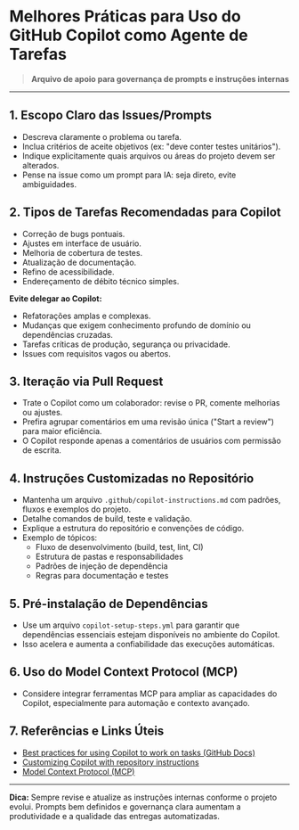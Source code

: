 # Melhores Práticas para Uso do GitHub Copilot como Agente de Tarefas

> **Arquivo de apoio para governança de prompts e instruções internas**

---

## 1. Escopo Claro das Issues/Prompts
- Descreva claramente o problema ou tarefa.
- Inclua critérios de aceite objetivos (ex: "deve conter testes unitários").
- Indique explicitamente quais arquivos ou áreas do projeto devem ser alterados.
- Pense na issue como um prompt para IA: seja direto, evite ambiguidades.

## 2. Tipos de Tarefas Recomendadas para Copilot
- Correção de bugs pontuais.
- Ajustes em interface de usuário.
- Melhoria de cobertura de testes.
- Atualização de documentação.
- Refino de acessibilidade.
- Endereçamento de débito técnico simples.

**Evite delegar ao Copilot:**
- Refatorações amplas e complexas.
- Mudanças que exigem conhecimento profundo de domínio ou dependências cruzadas.
- Tarefas críticas de produção, segurança ou privacidade.
- Issues com requisitos vagos ou abertos.

## 3. Iteração via Pull Request
- Trate o Copilot como um colaborador: revise o PR, comente melhorias ou ajustes.
- Prefira agrupar comentários em uma revisão única ("Start a review") para maior eficiência.
- O Copilot responde apenas a comentários de usuários com permissão de escrita.

## 4. Instruções Customizadas no Repositório
- Mantenha um arquivo `.github/copilot-instructions.md` com padrões, fluxos e exemplos do projeto.
- Detalhe comandos de build, teste e validação.
- Explique a estrutura do repositório e convenções de código.
- Exemplo de tópicos:
  - Fluxo de desenvolvimento (build, test, lint, CI)
  - Estrutura de pastas e responsabilidades
  - Padrões de injeção de dependência
  - Regras para documentação e testes

## 5. Pré-instalação de Dependências
- Use um arquivo `copilot-setup-steps.yml` para garantir que dependências essenciais estejam disponíveis no ambiente do Copilot.
- Isso acelera e aumenta a confiabilidade das execuções automáticas.

## 6. Uso do Model Context Protocol (MCP)
- Considere integrar ferramentas MCP para ampliar as capacidades do Copilot, especialmente para automação e contexto avançado.

## 7. Referências e Links Úteis
- [Best practices for using Copilot to work on tasks (GitHub Docs)](https://docs.github.com/en/enterprise-cloud@latest/copilot/using-github-copilot/coding-agent/best-practices-for-using-copilot-to-work-on-tasks)
- [Customizing Copilot with repository instructions](https://docs.github.com/en/enterprise-cloud@latest/copilot/customizing-copilot/adding-repository-custom-instructions-for-github-copilot)
- [Model Context Protocol (MCP)](https://docs.github.com/en/enterprise-cloud@latest/copilot/using-github-copilot/coding-agent/extending-copilot-coding-agent-with-mcp)

---

**Dica:**
Sempre revise e atualize as instruções internas conforme o projeto evolui. Prompts bem definidos e governança clara aumentam a produtividade e a qualidade das entregas automatizadas.

